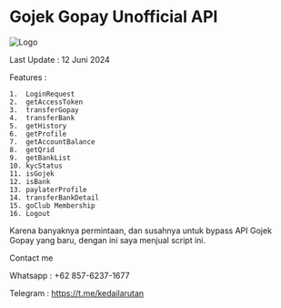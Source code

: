 # Gojek Gopay Unofficial API

![Logo](https://www.jto.co.id/wp-content/uploads/2023/11/gopay-logo.png)

Last Update : 12 Juni 2024

Features :

    1.  LoginRequest
    2.  getAccessToken
    3.  transferGopay
    4.  transferBank
    5.  getHistory
    6.  getProfile
    7.  getAccountBalance
    8.  getQrid
    9.  getBankList
    10. kycStatus
    11. isGojek
    12. isBank
    13. paylaterProfile
    14. transferBankDetail
    15. goClub Membership
    16. Logout

Karena banyaknya permintaan, dan susahnya untuk bypass API Gojek Gopay yang baru, dengan ini saya menjual script ini.



Contact me

Whatsapp : +62 857-6237-1677

Telegram : https://t.me/kedailarutan
